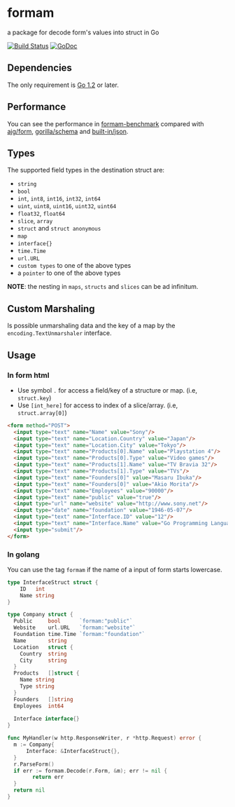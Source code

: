 formam
======

a package for decode form's values into struct in Go

[![Build Status](https://travis-ci.org/monoculum/formam.png?branch=master)](https://travis-ci.org/monoculum/formam)
[![GoDoc](https://godoc.org/github.com/monoculum/formam?status.png)](https://godoc.org/github.com/monoculum/formam)

Dependencies
------------

The only requirement is [Go 1.2](http://golang.org/doc/go1.2) or later.

Performance
-----------

You can see the performance in [formam-benchmark](https://github.com/monoculum/formam-benchmark) compared with [ajg/form](https://github.com/ajg/form), [gorilla/schema](https://github.com/gorilla/schema) and [built-in/json](http://golang.org/pkg/encoding/json/).

Types
-----

The supported field types in the destination struct are:

* `string`
* `bool`
* `int`, `int8`, `int16`, `int32`, `int64`
* `uint`, `uint8`, `uint16`, `uint32`, `uint64`
* `float32`, `float64`
* `slice`, `array`
* `struct` and `struct anonymous`
* `map`
* `interface{}`
* `time.Time`
* `url.URL`
* `custom types` to one of the above types
* a `pointer` to one of the above types

**NOTE**: the nesting in `maps`, `structs` and `slices` can be ad infinitum.

Custom Marshaling
-----------------

Is possible unmarshaling data and the key of a map by the `encoding.TextUnmarshaler` interface.

Usage
-----

### In form html

- Use symbol `.` for access a field/key of a structure or map. (i.e, `struct.key`)
- Use `[int_here]` for access to index of a slice/array. (i.e, `struct.array[0]`)

```html
<form method="POST">
  <input type="text" name="Name" value="Sony"/>
  <input type="text" name="Location.Country" value="Japan"/>
  <input type="text" name="Location.City" value="Tokyo"/>
  <input type="text" name="Products[0].Name" value="Playstation 4"/>
  <input type="text" name="Products[0].Type" value="Video games"/>
  <input type="text" name="Products[1].Name" value="TV Bravia 32"/>
  <input type="text" name="Products[1].Type" value="TVs"/>
  <input type="text" name="Founders[0]" value="Masaru Ibuka"/>
  <input type="text" name="Founders[0]" value="Akio Morita"/>
  <input type="text" name="Employees" value="90000"/>
  <input type="text" name="public" value="true"/>
  <input type="url" name="website" value="http://www.sony.net"/>
  <input type="date" name="foundation" value="1946-05-07"/>
  <input type="text" name="Interface.ID" value="12"/>
  <input type="text" name="Interface.Name" value="Go Programming Language"/>
  <input type="submit"/>
</form>
```

### In golang

You can use the tag `formam` if the name of a input of form starts lowercase.

```go
type InterfaceStruct struct {
    ID   int
    Name string
}

type Company struct {
  Public     bool      `formam:"public"`
  Website    url.URL   `formam:"website"`
  Foundation time.Time `formam:"foundation"`
  Name       string
  Location   struct {
    Country  string
    City     string
  }
  Products   []struct {
    Name string
    Type string
  }
  Founders   []string
  Employees  int64
  
  Interface interface{}
}

func MyHandler(w http.ResponseWriter, r *http.Request) error {
  m := Company{
      Interface: &InterfaceStruct{},
  }
  r.ParseForm()
  if err := formam.Decode(r.Form, &m); err != nil {
  		return err
  }
  return nil
}
```
